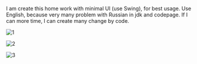 I am create this home work with minimal UI (use Swing), for best usage. Use English, because very many problem with Russian in jdk and codepage. If I can more time, I can create many change by code.

![1](https://user-images.githubusercontent.com/87657613/197617801-15b8cab9-c161-43f0-a092-cbbcab7629da.png)

![2](https://user-images.githubusercontent.com/87657613/197617805-bec4cce0-77e6-46ef-9736-4a4d11eed00b.png)

![3](https://user-images.githubusercontent.com/87657613/197617812-d16142a9-effb-456a-bb3d-6fb7ff67bbef.png)
